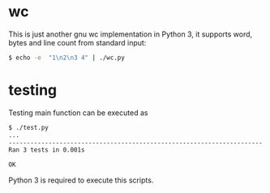 # wc

This is just another gnu wc implementation in Python 3, it supports word, bytes and line count from standard input:

```sh
$ echo -e  "1\n2\n3 4" | ./wc.py
```
# testing

Testing  main function can be executed as

```sh
$ ./test.py 
...
----------------------------------------------------------------------
Ran 3 tests in 0.001s

OK
```

Python 3 is required to execute this scripts.
 
